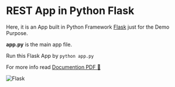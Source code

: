 # REST App in Python Flask
Here, it is an App built in Python Framework [Flask](http://flask.pocoo.org/) just for the Demo Purpose.

__app.py__ is the main app file.

Run this Flask App by `python app.py`

For more info read [Documention PDF  :page_facing_up:](https://google.com)

![Flask](http://flask.pocoo.org/static/logo/flask.png)
